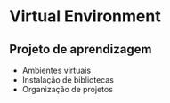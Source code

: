 # Virtual Environment

## Projeto de aprendizagem 
- Ambientes virtuais
- Instalação de bibliotecas
- Organização de projetos
